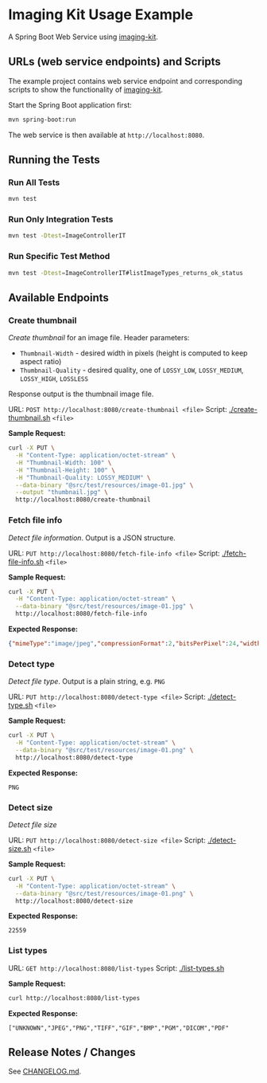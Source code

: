 # Imaging Kit Usage Example

A Spring Boot Web Service using [imaging-kit](https://github.com/giraone/imaging-kit).

## URLs (web service endpoints) and Scripts

The example project contains web service endpoint and corresponding scripts to show the functionality of [imaging-kit](https://github.com/giraone/imaging-kit).

Start the Spring Boot application first:

```bash
mvn spring-boot:run
``` 
The web service is then available at `http://localhost:8080`.

## Running the Tests

### Run All Tests
```bash
mvn test
```

### Run Only Integration Tests
```bash
mvn test -Dtest=ImageControllerIT
```

### Run Specific Test Method
```bash
mvn test -Dtest=ImageControllerIT#listImageTypes_returns_ok_status
```
## Available Endpoints

### Create thumbnail

*Create thumbnail* for an image file. Header parameters:
- `Thumbnail-Width` - desired width in pixels (height is computed to keep aspect ratio)
- `Thumbnail-Quality` - desired quality, one of `LOSSY_LOW`, `LOSSY_MEDIUM`, `LOSSY_HIGH`, `LOSSLESS`

Response output is the thumbnail image file.

URL: `POST http://localhost:8080/create-thumbnail <file>`
Script: [./create-thumbnail.sh](./create-thumbnail.sh) `<file>`

**Sample Request:**
```bash
curl -X PUT \
  -H "Content-Type: application/octet-stream" \
  -H "Thumbnail-Width: 100" \
  -H "Thumbnail-Height: 100" \
  -H "Thumbnail-Quality: LOSSY_MEDIUM" \
  --data-binary "@src/test/resources/image-01.jpg" \
  --output "thumbnail.jpg" \
  http://localhost:8080/create-thumbnail
```

### Fetch file info

*Detect file information*. Output is a JSON structure.

URL: `PUT http://localhost:8080/fetch-file-info <file>`
Script: [./fetch-file-info.sh](./fetch-file-info.sh) `<file>`

**Sample Request:**
```bash
curl -X PUT \
  -H "Content-Type: application/octet-stream" \
  --data-binary "@src/test/resources/image-01.jpg" \
  http://localhost:8080/fetch-file-info
```

**Expected Response:**
```json
{"mimeType":"image/jpeg","compressionFormat":2,"bitsPerPixel":24,"width":1024,"height":768,"providerFormat":"JPEG"}
```

### Detect type

*Detect file type*. Output is a plain string, e.g. `PNG`

URL: `PUT http://localhost:8080/detect-type <file>`
Script: [./detect-type.sh](./detect-type.sh) `<file>`

**Sample Request:**
```bash
curl -X PUT \
  -H "Content-Type: application/octet-stream" \
  --data-binary "@src/test/resources/image-01.png" \
  http://localhost:8080/detect-type
```
**Expected Response:**
```
PNG
```

### Detect size

*Detect file size*

URL: `PUT http://localhost:8080/detect-size <file>`
Script: [./detect-size.sh](./detect-size.sh) `<file>`

**Sample Request:**
```bash
curl -X PUT \
  -H "Content-Type: application/octet-stream" \
  --data-binary "@src/test/resources/image-01.png" \
  http://localhost:8080/detect-size
```
**Expected Response:**
```
22559
```

### List types

URL: `GET http://localhost:8080/list-types`
Script: [./list-types.sh](./list-types.sh)

**Sample Request:**
```bash
curl http://localhost:8080/list-types
```
**Expected Response:**
```
["UNKNOWN","JPEG","PNG","TIFF","GIF","BMP","PGM","DICOM","PDF"
```

## Release Notes / Changes

See [CHANGELOG.md](CHANGELOG.md).